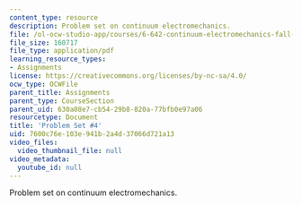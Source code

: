 ```yaml
---
content_type: resource
description: Problem set on continuum electromechanics.
file: /ol-ocw-studio-app/courses/6-642-continuum-electromechanics-fall-2008/7600c76e103e941b2a4d37066d721a13_pset4.pdf
file_size: 160717
file_type: application/pdf
learning_resource_types:
- Assignments
license: https://creativecommons.org/licenses/by-nc-sa/4.0/
ocw_type: OCWFile
parent_title: Assignments
parent_type: CourseSection
parent_uid: 630a08e7-cb54-29b8-820a-77bfb0e97a06
resourcetype: Document
title: 'Problem Set #4'
uid: 7600c76e-103e-941b-2a4d-37066d721a13
video_files:
  video_thumbnail_file: null
video_metadata:
  youtube_id: null
---
```

Problem set on continuum electromechanics.